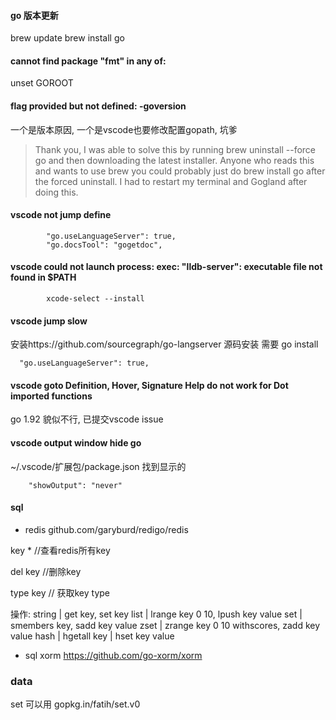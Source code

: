 
#### go 版本更新 

brew update
brew install go

#### cannot find package "fmt" in any of:
unset GOROOT

#### flag provided but not defined: -goversion

一个是版本原因, 一个是vscode也要修改配置gopath, 坑爹

>Thank you, I was able to solve this by running brew uninstall --force go and then downloading the latest installer. Anyone who reads this and wants to use brew you could probably just do brew install go after the forced uninstall. I had to restart my terminal and Gogland after doing this.

#### vscode not jump define

```
        "go.useLanguageServer": true,
        "go.docsTool": "gogetdoc",
```

#### vscode could not launch process: exec: "lldb-server": executable file not found in $PATH

```
        xcode-select --install
```


#### vscode jump slow
安装https://github.com/sourcegraph/go-langserver
源码安装 需要 go install
```
  "go.useLanguageServer": true,
```

#### vscode goto Definition, Hover, Signature Help do not work for Dot imported functions 

go 1.92 貌似不行, 已提交vscode issue


#### vscode output window hide go
~/.vscode/扩展包/package.json 找到显示的
```
    "showOutput": "never"
```



#### sql

+ redis
github.com/garyburd/redigo/redis

key *  //查看redis所有key

del key //删除key

type key // 获取key type

操作:
string | get key, set key
list | lrange key 0 10, lpush key value
set | smembers key, sadd key value
zset | zrange key 0 10 withscores, zadd key value
hash | hgetall key | hset key value


+ sql xorm
https://github.com/go-xorm/xorm



### data
set 可以用 gopkg.in/fatih/set.v0


